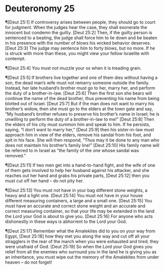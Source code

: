 # Deuteronomy 25

¶[Deut 25:1] If controversy arises between people, they should go to court for judgment. When the judges hear the case, they shall exonerate the innocent but condemn the guilty.
[Deut 25:2] Then, if the guilty person is sentenced to a beating, the judge shall force him to lie down and be beaten in his presence with the number of blows his wicked behavior deserves.
[Deut 25:3] The judge may sentence him to forty blows, but no more. If he is struck with more than these, you might view your fellow Israelite with contempt.

¶[Deut 25:4] You must not muzzle your ox when it is treading grain.

¶[Deut 25:5] If brothers live together and one of them dies without having a son, the dead man’s wife must not remarry someone outside the family. Instead, her late husband’s brother must go to her, marry her, and perform the duty of a brother-in-law.
[Deut 25:6] Then the first son she bears will continue the name of the dead brother, thus preventing his name from being blotted out of Israel.
[Deut 25:7] But if the man does not want to marry his brother’s widow, then she must go to the elders at the town gate and say, “My husband’s brother refuses to preserve his brother’s name in Israel; he is unwilling to perform the duty of a brother-in-law to me!”
[Deut 25:8] Then the elders of his city must summon him and speak to him. If he persists, saying, “I don’t want to marry her,”
[Deut 25:9] then his sister-in-law must approach him in view of the elders, remove his sandal from his foot, and spit in his face. She will then respond, “Thus may it be done to any man who does not maintain his brother’s family line!”
[Deut 25:10] His family name will be referred to in Israel as “the family of the one whose sandal was removed.”

¶[Deut 25:11] If two men get into a hand-to-hand fight, and the wife of one of them gets involved to help her husband against his attacker, and she reaches out her hand and grabs his private parts,
[Deut 25:12] then you must cut off her hand – do not pity her.

¶[Deut 25:13] You must not have in your bag different stone weights, a heavy and a light one.
[Deut 25:14] You must not have in your house different measuring containers, a large and a small one.
[Deut 25:15] You must have an accurate and correct stone weight and an accurate and correct measuring container, so that your life may be extended in the land the Lord your God is about to give you.
[Deut 25:16] For anyone who acts dishonestly in these ways is abhorrent to the Lord your God.

¶[Deut 25:17] Remember what the Amalekites did to you on your way from Egypt,
[Deut 25:18] how they met you along the way and cut off all your stragglers in the rear of the march when you were exhausted and tired; they were unafraid of God.
[Deut 25:19] So when the Lord your God gives you relief from all the enemies who surround you in the land he is giving you as an inheritance, you must wipe out the memory of the Amalekites from under heaven – do not forget!
